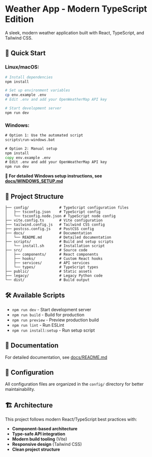 # Weather App - Modern TypeScript Edition

A sleek, modern weather application built with React, TypeScript, and Tailwind CSS.

## 🚀 Quick Start

### Linux/macOS:
```bash
# Install dependencies
npm install

# Set up environment variables
cp env.example .env
# Edit .env and add your OpenWeatherMap API key

# Start development server
npm run dev
```

### Windows:
```cmd
# Option 1: Use the automated script
scripts\run-windows.bat

# Option 2: Manual setup
npm install
copy env.example .env
# Edit .env and add your OpenWeatherMap API key
npm run dev
```

**📖 For detailed Windows setup instructions, see [docs/WINDOWS_SETUP.md](docs/WINDOWS_SETUP.md)**

## 📁 Project Structure

```
├── config/              # TypeScript configuration files
│   ├── tsconfig.json    # TypeScript config
│   └── tsconfig.node.json # TypeScript node config
├── vite.config.ts       # Vite configuration
├── tailwind.config.js   # Tailwind CSS config
├── postcss.config.js    # PostCSS config
├── docs/                # Documentation
│   └── README.md        # Detailed documentation
├── scripts/             # Build and setup scripts
│   └── install.sh       # Installation script
├── src/                 # Source code
│   ├── components/      # React components
│   ├── hooks/           # Custom React hooks
│   ├── services/        # API services
│   └── types/           # TypeScript types
├── public/              # Static assets
├── legacy/              # Legacy Python code
└── dist/                # Build output
```

## 🛠️ Available Scripts

- `npm run dev` - Start development server
- `npm run build` - Build for production
- `npm run preview` - Preview production build
- `npm run lint` - Run ESLint
- `npm run install:setup` - Run setup script

## 📖 Documentation

For detailed documentation, see [docs/README.md](docs/README.md)

## 🔧 Configuration

All configuration files are organized in the `config/` directory for better maintainability.

## 🏗️ Architecture

This project follows modern React/TypeScript best practices with:
- **Component-based architecture**
- **Type-safe API integration**
- **Modern build tooling** (Vite)
- **Responsive design** (Tailwind CSS)
- **Clean project structure**